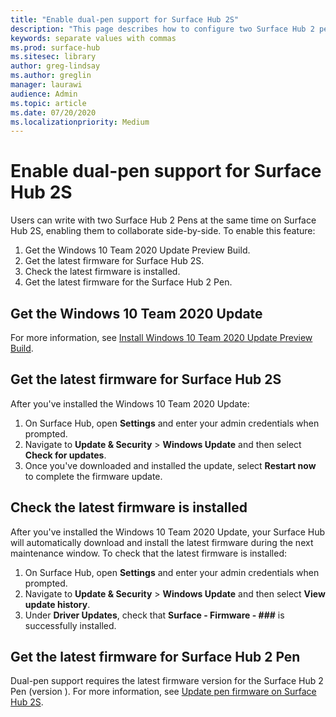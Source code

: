 ```yaml
---
title: "Enable dual-pen support for Surface Hub 2S"
description: "This page describes how to configure two Surface Hub 2 pens for use at the same time, enabling side by side collaboration."
keywords: separate values with commas
ms.prod: surface-hub
ms.sitesec: library
author: greg-lindsay
ms.author: greglin
manager: laurawi
audience: Admin
ms.topic: article
ms.date: 07/20/2020
ms.localizationpriority: Medium
---
```

# Enable dual-pen support for Surface Hub 2S

Users can write with two Surface Hub 2 Pens at the same time on Surface Hub 2S, enabling them to collaborate side-by-side. To enable this feature:


1. Get the Windows 10 Team 2020 Update Preview Build.
2. Get the latest firmware for Surface Hub 2S.
3. Check the latest firmware is installed.
4. Get the latest firmware for the Surface Hub 2 Pen.

 

## Get the Windows 10 Team 2020 Update

For more information, see [Install Windows 10 Team 2020 Update Preview Build](#).
 

## Get the latest firmware for Surface Hub 2S

After you've installed the Windows 10 Team 2020 Update:

1. On Surface Hub, open **Settings** and enter your admin credentials when prompted.
2. Navigate to **Update & Security** > **Windows Update** and then select **Check for updates**.
3. Once you've downloaded and installed the update, select **Restart now** to complete the firmware update.


## Check the latest firmware is installed

After you've installed the Windows 10 Team 2020 Update, your Surface Hub will automatically download and install the latest firmware during the next maintenance window. To check that the latest firmware is installed:

1. On Surface Hub, open **Settings** and enter your admin credentials when prompted.
2. Navigate to **Update & Security** > **Windows Update** and then select **View update history**.
3. Under **Driver Updates**, check that **Surface - Firmware - ###** is successfully installed.

## Get the latest firmware for Surface Hub 2 Pen

Dual-pen support requires the latest firmware version for the Surface Hub 2 Pen (version <version number>). For more information, see [Update pen firmware on Surface Hub 2S](https://docs.microsoft.com/en-us/surface-hub/surface-hub-2s-pen-firmware).
 


